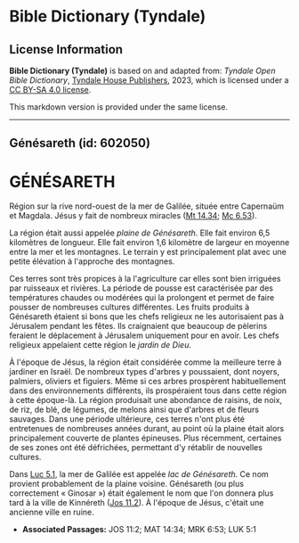 # Bible Dictionary (Tyndale)

## License Information

**Bible Dictionary (Tyndale)** is based on and adapted from: _Tyndale Open Bible Dictionary_, [Tyndale House Publishers](https://tyndaleopenresources.com/), 2023, which is licensed under a [CC BY-SA 4.0 license](https://creativecommons.org/licenses/by-sa/4.0/legalcode.en).

This markdown version is provided under the same license.



--------------------------------

## Génésareth (id: 602050)

GÉNÉSARETH
==========

Région sur la rive nord\-ouest de la mer de Galilée, située entre Capernaüm et Magdala. Jésus y fait de nombreux miracles ([Mt 14\.34](https://ref.ly/Matt14:34); [Mc 6\.53](https://ref.ly/Mark6:53)).

La région était aussi appelée *plaine de Génésareth*. Elle fait environ 6,5 kilomètres de longueur. Elle fait environ 1,6 kilomètre de largeur en moyenne entre la mer et les montagnes. Le terrain y est principalement plat avec une petite élévation à l'approche des montagnes.

Ces terres sont très propices à la l'agriculture car elles sont bien irriguées par ruisseaux et rivières. La période de pousse est caractérisée par des températures chaudes ou modérées qui la prolongent et permet de faire pousser de nombreuses cultures différentes. Les fruits produits à Génésareth étaient si bons que les chefs religieux ne les autorisaient pas à Jérusalem pendant les fêtes. Ils craignaient que beaucoup de pèlerins feraient le déplacement à Jérusalem uniquement pour en avoir. Les chefs religieux appelaient cette région le *jardin de Dieu*.

À l'époque de Jésus, la région était considérée comme la meilleure terre à jardiner en Israël. De nombreux types d'arbres y poussaient, dont noyers, palmiers, oliviers et figuiers. Même si ces arbres prospèrent habituellement dans des environnements différents, ils prospéraient tous dans cette région à cette époque\-là. La région produisait une abondance de raisins, de noix, de riz, de blé, de légumes, de melons ainsi que d'arbres et de fleurs sauvages. Dans une période ultérieure, ces terres n'ont plus été entretenues de nombreuses années durant, au point où la plaine était alors principalement couverte de plantes épineuses. Plus récemment, certaines de ses zones ont été défrichées, permettant d'y rétablir de nouvelles cultures.

Dans [Luc 5\.1](https://ref.ly/Luke5:1), la mer de Galilée est appelée *lac de Génésareth*. Ce nom provient probablement de la plaine voisine. Génésareth (ou plus correctement « Ginosar ») était également le nom que l'on donnera plus tard à la ville de Kinnéreth ([Jos 11\.2](https://ref.ly/Josh11:2)). À l'époque de Jésus, c'était une ancienne ville en ruine.

* **Associated Passages:** JOS 11:2; MAT 14:34; MRK 6:53; LUK 5:1


